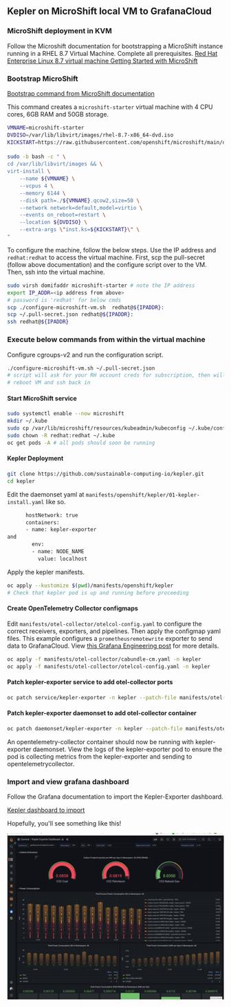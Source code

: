 ## Kepler on MicroShift local VM to GrafanaCloud

### MicroShift deployment in KVM

Follow the Microshift documentation for bootstrapping a MicroShift instance running in a RHEL 8.7 Virtual Machine. Complete all prerequisites.
[Red Hat Enterprise Linux 8.7 virtual machine Getting Started with MicroShift](https://github.com/openshift/microshift/blob/main/docs/getting_started.md)

### Bootstrap MicroShift

[Bootstrap command from MicroShift documentation](https://raw.githubusercontent.com/openshift/microshift/main/docs/getting_started.md)

This command creates a `microshift-starter` virtual machine with 4 CPU cores, 6GB RAM and 50GB storage.

```bash
VMNAME=microshift-starter
DVDISO=/var/lib/libvirt/images/rhel-8.7-x86_64-dvd.iso
KICKSTART=https://raw.githubusercontent.com/openshift/microshift/main/docs/config/microshift-starter.ks

sudo -b bash -c " \
cd /var/lib/libvirt/images && \
virt-install \
    --name ${VMNAME} \
    --vcpus 4 \
    --memory 6144 \
    --disk path=./${VMNAME}.qcow2,size=50 \
    --network network=default,model=virtio \
    --events on_reboot=restart \
    --location ${DVDISO} \
    --extra-args \"inst.ks=${KICKSTART}\" \
"
```

To configure the machine, follow the below steps.
Use the IP address and `redhat:redhat` to access the virtual machine.
First, scp the pull-secret (follow above documentation) and the configure script over to the VM.
Then, ssh into the virtual machine.

```bash
sudo virsh domifaddr microshift-starter # note the IP address 
export IP_ADDR=<ip address from above>
# password is 'redhat' for below cmds
scp ./configure-microshift-vm.sh  redhat@${IPADDR}:
scp ~/.pull-secret.json redhat@${IPADDR}:
ssh redhat@${IPADDR}
```

### Execute below commands from within the virtual machine

Configure cgroups-v2 and run the configuration script.

```bash
./configure-microshift-vm.sh ~/.pull-secret.json
# script will ask for your RH account creds for subscription, then will run unattended
# reboot VM and ssh back in
```

#### Start MicroShift service

```bash
sudo systemctl enable --now microshift
mkdir ~/.kube
sudo cp /var/lib/microshift/resources/kubeadmin/kubeconfig ~/.kube/config
sudo chown -R redhat:redhat ~/.kube
oc get pods -A # all pods should soon be running
```

#### Kepler Deployment

```bash
git clone https://github.com/sustainable-computing-io/kepler.git
cd kepler
```

Edit the daemonset yaml at `manifests/openshift/kepler/01-kepler-install.yaml` like so.

```bash
      hostNetwork: true
      containers:
      - name: kepler-exporter
and
        env:
        - name: NODE_NAME
          value: localhost
```

Apply the kepler manifests.

```bash
oc apply --kustomize $(pwd)/manifests/openshift/kepler
# Check that kepler pod is up and running before proceeding
```

#### Create OpenTelemetry Collector configmaps

Edit `manifests/otel-collector/otelcol-config.yaml` to configure the correct receivers, exporters, and pipelines.
Then apply the configmap yaml files.
This example configures a `prometheusremotewrite` exporter to send data to GrafanaCloud.
View [this Grafana Engineering post](https://grafana.com/blog/2022/05/10/how-to-collect-prometheus-metrics-with-the-opentelemetry-collector-and-grafana/) for more details.

```bash
oc apply -f manifests/otel-collector/cabundle-cm.yaml -n kepler
oc apply -f manifests/otel-collector/otelcol-config.yaml -n kepler
```

#### Patch kepler-exporter service to add otel-collector ports

```bash
oc patch service/kepler-exporter -n kepler --patch-file manifests/otel-collector/kepler-svc-patch.yaml
```

#### Patch kepler-exporter daemonset to add otel-collector container

```bash
oc patch daemonset/kepler-exporter -n kepler --patch-file manifests/otel-collector/kepler-ds-patch.yaml
```

An opentelemetry-collector container should now be running with kepler-exporter daemonset. View the logs of the kepler-exporter pod to
ensure the pod is collecting metrics from the kepler-exporter and sending to opentelemetrycollector.

### Import and view grafana dashboard

Follow the Grafana documentation to import the Kepler-Exporter dashboard.

[Kepler dashboard to import](https://github.com/sustainable-computing-io/kepler/blob/main/grafana-dashboards/Kepler-Exporter.json)

Hopefully, you'll see something like this!

![You might see something like this!](./images/kepler-microshift.png "MicroShift, Kepler, and OpenTelemetry")
